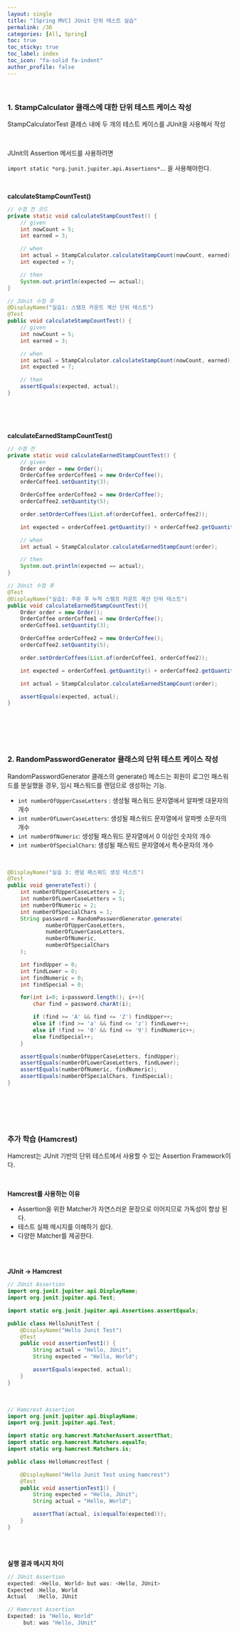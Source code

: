 ```yaml
---
layout: single
title: "[Spring MVC] JUnit 단위 테스트 실습"
permalink: /30
categories: [All, Spring]
toc: true
toc_sticky: true
toc_label: index
toc_icon: "fa-solid fa-indent"
author_profile: false
---
```


<br>

### 1. StampCalculator 클래스에 대한 단위 테스트 케이스 작성

StampCalculatorTest 클래스 내에 두 개의 테스트 케이스를 JUnit을 사용해서 작성

<br>

JUnit의 Assertion 메서드를 사용하려면

`import static *org.junit.jupiter.api.Assertions*`... 을 사용해야한다.

<br>

**calculateStampCountTest()**

```java
// 수정 전 코드
private static void calculateStampCountTest() {
    // given
    int nowCount = 5;
    int earned = 3;

    // when
    int actual = StampCalculator.calculateStampCount(nowCount, earned);
    int expected = 7;

    // then
    System.out.println(expected == actual);
}
```

```java
// JUnit 수정 후
@DisplayName("실습1: 스탬프 카운트 계산 단위 테스트")
@Test
public void calculateStampCountTest() {
    // given
    int nowCount = 5;
    int earned = 3;

    // when
    int actual = StampCalculator.calculateStampCount(nowCount, earned);
    int expected = 7;

    // then
    assertEquals(expected, actual);
}
```
<br>
<br>
<br>

**calculateEarnedStampCountTest()**

```java
// 수정 전
private static void calculateEarnedStampCountTest() {
    // given
    Order order = new Order();
    OrderCoffee orderCoffee1 = new OrderCoffee();
    orderCoffee1.setQuantity(3);

    OrderCoffee orderCoffee2 = new OrderCoffee();
    orderCoffee2.setQuantity(5);

    order.setOrderCoffees(List.of(orderCoffee1, orderCoffee2));

    int expected = orderCoffee1.getQuantity() + orderCoffee2.getQuantity();

    // when
    int actual = StampCalculator.calculateEarnedStampCount(order);

    // then
    System.out.println(expected == actual);
}
```

```java
// JUnit 수정 후
@Test
@DisplayName("실습1: 주문 후 누적 스탬프 카운트 계산 단위 테스트")
public void calculateEarnedStampCountTest(){
    Order order = new Order();
    OrderCoffee orderCoffee1 = new OrderCoffee();
    orderCoffee1.setQuantity(3);

    OrderCoffee orderCoffee2 = new OrderCoffee();
    orderCoffee2.setQuantity(5);

    order.setOrderCoffees(List.of(orderCoffee1, orderCoffee2));

    int expected = orderCoffee1.getQuantity() + orderCoffee2.getQuantity();

    int actual = StampCalculator.calculateEarnedStampCount(order);

    assertEquals(expected, actual);
}
```

<br>
<br>
<br>
<br>

### 2. RandomPasswordGenerator 클래스의 단위 테스트 케이스 작성

RandomPasswordGenerator 클래스의 generate() 메소드는 회원이 로그인 패스워드를 분실했을 경우, 임시 패스워드를 랜덤으로 생성하는 기능.

- `int numberOfUpperCaseLetters` : 생성될 패스워드 문자열에서 알파벳 대문자의 개수
- `int numberOfLowerCaseLetters`: 생성될 패스워드 문자열에서 알파벳 소문자의 개수
- `int numberOfNumeric`: 생성될 패스워드 문자열에서 0 이상인 숫자의 개수
- `int numberOfSpecialChars`: 생성될 패스워드 문자열에서 특수문자의 개수

<br>

```java
@DisplayName("실습 3: 랜덤 패스워드 생성 테스트")
@Test
public void generateTest() {
    int numberOfUpperCaseLetters = 2;
    int numberOfLowerCaseLetters = 5;
    int numberOfNumeric = 2;
    int numberOfSpecialChars = 1;
    String password = RandomPasswordGenerator.generate(
            numberOfUpperCaseLetters,
            numberOfLowerCaseLetters,
            numberOfNumeric,
            numberOfSpecialChars
    );

    int findUpper = 0;
    int findLower = 0;
    int findNumeric = 0;
    int findSpecial = 0;

    for(int i=0; i<password.length(); i++){
        char find = password.charAt(i);

        if (find >= 'A' && find <= 'Z') findUpper++;
        else if (find >= 'a' && find <= 'z') findLower++;
        else if (find >= '0' && find <= '9') findNumeric++;
        else findSpecial++;
    }

    assertEquals(numberOfUpperCaseLetters, findUpper);
    assertEquals(numberOfLowerCaseLetters, findLower);
    assertEquals(numberOfNumeric, findNumeric);
    assertEquals(numberOfSpecialChars, findSpecial);
}
```

<br>
<br>
<br>
<br>

### 추가 학습 (Hamcrest)

Hamcrest는 JUnit 기반의 단위 테스트에서 사용할 수 있는 Assertion Framework이다.

<br>

**Hamcrest를 사용하는 이유**

- Assertion을 위한 Matcher가 자연스러운 문장으로 이어지므로 가독성이 향상 된다.
- 테스트 실패 메시지를 이해하기 쉽다.
- 다양한 Matcher를 제공한다.

<br>
<br>

**JUnit → Hamcrest** 

```java
// JUnit Assertion
import org.junit.jupiter.api.DisplayName;
import org.junit.jupiter.api.Test;

import static org.junit.jupiter.api.Assertions.assertEquals;

public class HelloJunitTest {
    @DisplayName("Hello Junit Test")
    @Test
    public void assertionTest1() {
        String actual = "Hello, JUnit";
        String expected = "Hello, World";

        assertEquals(expected, actual);
    }
}
```

<br>

```java
// Hamcrest Assertion
import org.junit.jupiter.api.DisplayName;
import org.junit.jupiter.api.Test;

import static org.hamcrest.MatcherAssert.assertThat;
import static org.hamcrest.Matchers.equalTo;
import static org.hamcrest.Matchers.is;

public class HelloHamcrestTest {

    @DisplayName("Hello Junit Test using hamcrest")
    @Test
    public void assertionTest1() {
        String expected = "Hello, JUnit";
        String actual = "Hello, World";

        assertThat(actual, is(equalTo(expected)));
    }
}
```

<br>
<br>

**실행 결과 메시지 차이**

```java
// JUnit Assertion
expected: <Hello, World> but was: <Hello, JUnit>
Expected :Hello, World
Actual   :Hello, JUnit
```

```java
// Hamcrest Assertion
Expected: is "Hello, World"
     but: was "Hello, JUnit"
```